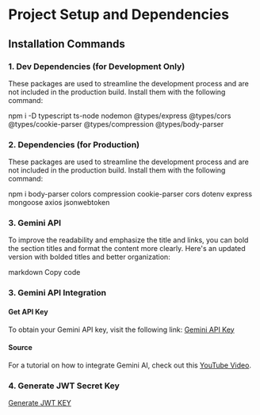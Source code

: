 # Project Setup and Dependencies

## Installation Commands

### 1. Dev Dependencies (for Development Only)

These packages are used to streamline the development process and are not included in the production build. Install them with the following command:

npm i -D typescript ts-node nodemon @types/express @types/cors @types/cookie-parser @types/compression @types/body-parser

### 2. Dependencies (for Production)

These packages are used to streamline the development process and are not included in the production build. Install them with the following command:

npm i body-parser colors compression cookie-parser cors dotenv express mongoose axios jsonwebtoken

### 3. Gemini API

To improve the readability and emphasize the title and links, you can bold the section titles and format the content more clearly. Here's an updated version with bolded titles and better organization:

markdown
Copy code

### 3. **Gemini API Integration**

#### Get API Key

To obtain your Gemini API key, visit the following link:
[Gemini API Key](https://aistudio.google.com/apikey?_gl=1*ce2ebw*_ga*MTQ3MTc3NzYxNS4xNzM2MTYwNTc1*_ga_P1DBVKWT6V*MTczNjE2MDU3NS4xLjEuMTczNjE2MDY3OC4xNy4wLjIwMjg3NTE0NDk)

#### Source

For a tutorial on how to integrate Gemini AI, check out this [YouTube Video](https://www.youtube.com/watch?v=0yboGn8errU&t=648s).

### 4. Generate JWT Secret Key

[Generate JWT KEY](https://jwtsecret.com/generate)
